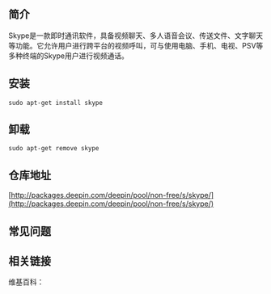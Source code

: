 ## 简介

Skype是一款即时通讯软件，具备视频聊天、多人语音会议、传送文件、文字聊天等功能。它允许用户进行跨平台的视频呼叫，可与使用电脑、手机、电视、PSV等多种终端的Skype用户进行视频通话。

## 安装

`sudo apt-get install skype`

## 卸载

`sudo apt-get remove skype`

## 仓库地址

[http://packages.deepin.com/deepin/pool/non-free/s/skype/](http://packages.deepin.com/deepin/pool/non-free/s/skype/)


## 常见问题


## 相关链接

维基百科：